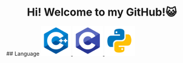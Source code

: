 <h1 align = "center"> Hi! Welcome to my GitHub!😺 </h1>
## Language
<a href="https://www.w3schools.com/cpp/" target="_blank"> <img src="image/cplusplus.svg" alt="cplusplus" width="80" height="80" /> </a>
<a href="https://www.w3schools.com/cpp/" target="_blank"> <img src="image/c.svg" alt="cplusplus" width="80" height="80"/> </a>
<a href="https://www.w3schools.com/cpp/" target="_blank"> <img src="image/python.svg" alt="cplusplus" width="80" height="80"/> </a>

